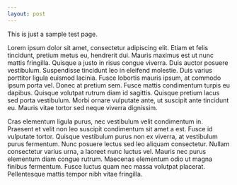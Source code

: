 ```yaml
---
layout: post
---
```

This is just a sample test page.

Lorem ipsum dolor sit amet, consectetur adipiscing elit. Etiam et felis tincidunt, pretium metus eu, hendrerit dui. Mauris maximus est ut nunc mattis fringilla. Quisque a justo in risus congue viverra. Duis auctor posuere vestibulum. Suspendisse tincidunt leo in eleifend molestie. Duis varius porttitor ligula euismod lacinia. Fusce lobortis mauris ipsum, at commodo ipsum porta vel. Donec at pretium sem. Fusce mattis condimentum turpis eu dapibus. Quisque volutpat rutrum diam id sagittis. Quisque pretium lacus sed porta vestibulum. Morbi ornare vulputate ante, ut suscipit ante tincidunt eu. Mauris vitae tortor sed neque viverra dignissim.

Cras elementum ligula purus, nec vestibulum velit condimentum in. Praesent et velit non leo suscipit condimentum sit amet a est. Fusce id vulputate tortor. Quisque vestibulum purus non ex viverra, at vestibulum purus fermentum. Nunc posuere lectus sed leo aliquam consectetur. Nullam consectetur varius urna, a laoreet nunc luctus vel. Mauris nec purus elementum diam congue rutrum. Maecenas elementum odio ut magna finibus fermentum. Fusce luctus quam nec massa volutpat placerat. Pellentesque mattis tempor nibh vitae fringilla.
